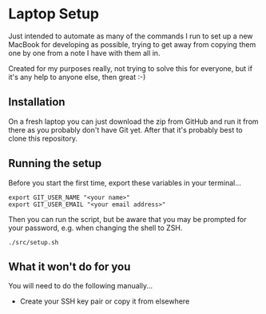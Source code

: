 # Laptop Setup

Just intended to automate as many of the commands I run to set up a new MacBook for developing as possible, trying to get away from copying them one by one from a note I have with them all in.

Created for my purposes really, not trying to solve this for everyone, but if it's any help to anyone else, then great :-)

## Installation

On a fresh laptop you can just download the zip from GitHub and run it from there as you probably don't have Git yet. After that it's probably best to clone this repository.

## Running the setup

Before you start the first time, export these variables in your terminal...

    export GIT_USER_NAME "<your name>"
    export GIT_USER_EMAIL "<your email address>"

Then you can run the script, but be aware that you may be prompted for your password, e.g. when changing the shell to ZSH.

    ./src/setup.sh

## What it won't do for you

You will need to do the following manually...

* Create your SSH key pair or copy it from elsewhere
